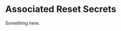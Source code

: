 [title]: # (Associated Reset Secrets)
[tags]: # (XXX)
[priority]: # (2977)
# Associated Reset Secrets
Something here.
